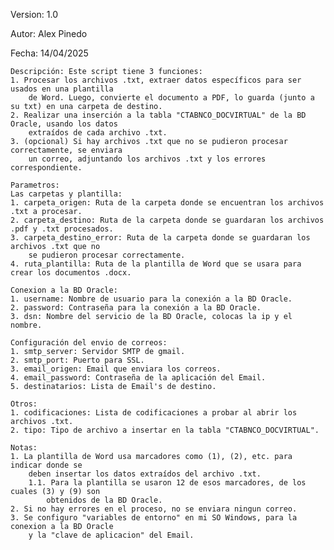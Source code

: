 Version: 1.0

Autor: Alex Pinedo

Fecha: 14/04/2025

    Descripción: Este script tiene 3 funciones:
    1. Procesar los archivos .txt, extraer datos específicos para ser usados en una plantilla 
        de Word. Luego, convierte el documento a PDF, lo guarda (junto a su txt) en una carpeta de destino.
    2. Realizar una inserción a la tabla "CTABNCO_DOCVIRTUAL" de la BD Oracle, usando los datos 
        extraídos de cada archivo .txt.
    3. (opcional) Si hay archivos .txt que no se pudieron procesar correctamente, se enviara
        un correo, adjuntando los archivos .txt y los errores correspondiente.

    Parametros: 
    Las carpetas y plantilla:
    1. carpeta_origen: Ruta de la carpeta donde se encuentran los archivos .txt a procesar.
    2. carpeta_destino: Ruta de la carpeta donde se guardaran los archivos .pdf y .txt procesados.
    3. carpeta_destino_error: Ruta de la carpeta donde se guardaran los archivos .txt que no  
        se pudieron procesar correctamente.
    4. ruta_plantilla: Ruta de la plantilla de Word que se usara para crear los documentos .docx.

    Conexion a la BD Oracle:
    1. username: Nombre de usuario para la conexión a la BD Oracle.
    2. password: Contraseña para la conexión a la BD Oracle.
    3. dsn: Nombre del servicio de la BD Oracle, colocas la ip y el nombre.

    Configuración del envio de correos:
    1. smtp_server: Servidor SMTP de gmail.
    2. smtp_port: Puerto para SSL.
    3. email_origen: Email que enviara los correos.
    4. email_password: Contraseña de la aplicación del Email.
    5. destinatarios: Lista de Email's de destino.

    Otros:
    1. codificaciones: Lista de codificaciones a probar al abrir los archivos .txt.
    2. tipo: Tipo de archivo a insertar en la tabla "CTABNCO_DOCVIRTUAL". 

    Notas:
    1. La plantilla de Word usa marcadores como (1), (2), etc. para indicar donde se
        deben insertar los datos extraídos del archivo .txt.
        1.1. Para la plantilla se usaron 12 de esos marcadores, de los cuales (3) y (9) son
            obtenidos de la BD Oracle.
    2. Si no hay errores en el proceso, no se enviara ningun correo.
    3. Se configuro "variables de entorno" en mi SO Windows, para la conexion a la BD Oracle 
        y la "clave de aplicacion" del Email.
